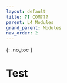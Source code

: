 ```yaml
---
layout: default
title: ?? COM???
parent: L4 Modules
grand_parent: Modules
nav_order: 2
---
```


{: .no_toc }


# Test



